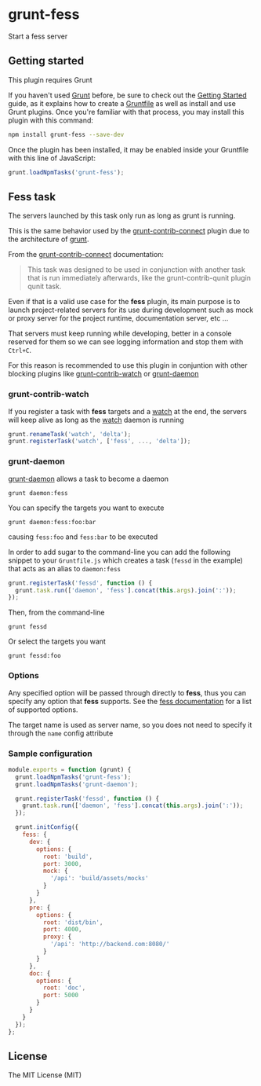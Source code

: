 grunt-fess
==========

Start a fess server

Getting started
---------------

This plugin requires Grunt

If you haven't used [Grunt][1] before, be sure to check out the
[Getting Started][2] guide, as it explains how to create a [Gruntfile][3] as
well as install and use Grunt plugins. Once you're familiar with that process,
you may install this plugin with this command:

```sh
npm install grunt-fess --save-dev
```

Once the plugin has been installed, it may be enabled inside your Gruntfile
with this line of JavaScript:

```js
grunt.loadNpmTasks('grunt-fess');
```

Fess task
---------

The servers launched by this task only run as long as grunt is running.

This is the same behavior used by the [grunt-contrib-connect][4] plugin due to
the architecture of [grunt][1].

From the [grunt-contrib-connect][4] documentation:

>   This task was designed to be used in conjunction with another task that is
    run immediately afterwards, like the grunt-contrib-qunit plugin qunit task.

Even if that is a valid use case for the **fess** plugin, its main purpose is
to launch project-related servers for its use during development such as mock
or proxy server for the project runtime, documentation server, etc ...

That servers must keep running while developing, better in a console reserved
for them so we can see logging information and stop them with `Ctrl+C`.

For this reason is recommended to use this plugin in conjuntion with other
blocking plugins like [grunt-contrib-watch][5] or [grunt-daemon][6]

### grunt-contrib-watch

If you register a task with **fess** targets and a [watch][5] at the end, the
servers will keep alive as long as the [watch][5] daemon is running

```js
grunt.renameTask('watch', 'delta');
grunt.registerTask('watch', ['fess', ..., 'delta']);
```

### grunt-daemon

[grunt-daemon][6] allows a task to become a daemon

    grunt daemon:fess

You can specify the targets you want to execute

    grunt daemon:fess:foo:bar

causing `fess:foo` and `fess:bar` to be executed

In order to add sugar to the command-line you can add the following snippet
to your `Gruntfile.js` which creates a task (`fessd` in the example) that
acts as an alias to `daemon:fess`

```js
grunt.registerTask('fessd', function () {
  grunt.task.run(['daemon', 'fess'].concat(this.args).join(':'));
});
```

Then, from the command-line

    grunt fessd

Or select the targets you want

    grunt fessd:foo

### Options

Any specified option will be passed through directly to **fess**, thus you can
specify any option that **fess** supports. See the [fess documentation][7] for
a list of supported options.

The target name is used as server name, so you does not need to specify it
through the `name` config attribute

### Sample configuration

```js
module.exports = function (grunt) {
  grunt.loadNpmTasks('grunt-fess');
  grunt.loadNpmTasks('grunt-daemon');

  grunt.registerTask('fessd', function () {
    grunt.task.run(['daemon', 'fess'].concat(this.args).join(':'));
  });

  grunt.initConfig({
    fess: {
      dev: {
        options: {
          root: 'build',
          port: 3000,
          mock: {
            '/api': 'build/assets/mocks'
          }
        }
      },
      pre: {
        options: {
          root: 'dist/bin',
          port: 4000,
          proxy: {
            '/api': 'http://backend.com:8080/'
          }
        }
      },
      doc: {
        options: {
          root: 'doc',
          port: 5000
        }
      }
    }
  });
};
```

License
-------

The MIT License (MIT)

[1]: http://gruntjs.com/
[2]: http://gruntjs.com/getting-started
[3]: http://gruntjs.com/sample-gruntfile
[4]: https://github.com/gruntjs/grunt-contrib-connect
[5]: https://github.com/gruntjs/grunt-contrib-watch
[6]: https://github.com/pfraces/grunt-daemon
[7]: https://github.com/pfraces/fess/blob/master/README.md
